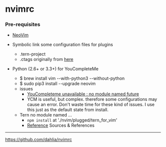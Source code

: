 # nvimrc

### Pre-requisites

- [NeoVim](https://github.com/neovim/neovim/)

- Symbolic link some configuration files for plugins
  - .tern-project
  - .ctags originally from [here](https://github.com/grassdog/dotfiles/blob/6bd36bcb59b57eac28d618f76f21e83d4fc487a8/ctags)
- Python (2.6+ or 3.3+) for YouCompleteMe
	- $ brew install vim --with-python3 --without-python
	- $ sudo pip3 install --upgrade neovim
	- issues
		- [YouCompleteme unavailable : no module named future](https://github.com/Valloric/YouCompleteMe/issues/2271)
        - YCM is useful, but complex. therefore some configurations may cause an error. Don't waste time for these kind of issues. I use this just as the default state from install.
    - Tern no module named ...
      - `npm install` at './nvim/plugged/tern_for_vim'
      - [Reference](https://vimeo.com/67215272)
Sources & References
---
https://github.com/dahlia/nvimrc
